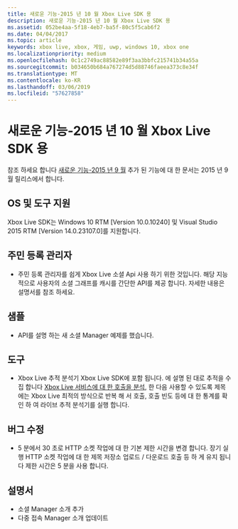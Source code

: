 ```yaml
---
title: 새로운 기능-2015 년 10 월 Xbox Live SDK 용
description: 새로운 기능-2015 년 10 월 Xbox Live SDK 용
ms.assetid: 052be4aa-5f18-4eb7-ba5f-80c5f5cab6f2
ms.date: 04/04/2017
ms.topic: article
keywords: xbox live, xbox, 게임, uwp, windows 10, xbox one
ms.localizationpriority: medium
ms.openlocfilehash: 0c1c2749ac88582e89f3aa3bbfc215741b34a55a
ms.sourcegitcommit: b034650b684a767274d5d88746faeea373c8e34f
ms.translationtype: MT
ms.contentlocale: ko-KR
ms.lasthandoff: 03/06/2019
ms.locfileid: "57627858"
---
```

# <a name="whats-new-for-the-xbox-live-sdk---october-2015"></a>새로운 기능-2015 년 10 월 Xbox Live SDK 용

참조 하세요 합니다 [새로운 기능-2015 년 9 월](1509-whats-new.md) 추가 된 기능에 대 한 문서는 2015 년 9 월 릴리스에서 합니다.


## <a name="os-and-tool-support"></a>OS 및 도구 지원
Xbox Live SDK는 Windows 10 RTM [Version 10.0.10240] 및 Visual Studio 2015 RTM [Version 14.0.23107.0]를 지원합니다.

## <a name="social-manager"></a>주민 등록 관리자
* 주민 등록 관리자를 쉽게 Xbox Live 소셜 Api 사용 하기 위한 것입니다.  해당 지능적으로 사용자의 소셜 그래프를 캐시를 간단한 API를 제공 합니다.  자세한 내용은 설명서를 참조 하세요.

## <a name="samples"></a>샘플
* API를 설명 하는 새 소셜 Manager 예제를 했습니다.

## <a name="tools"></a>도구
* Xbox Live 추적 분석기 Xbox Live SDK에 포함 됩니다.  에 설명 된 대로 추적을 수집 합니다 [Xbox Live 서비스에 대 한 호출을 분석](../tools/analyze-service-calls.md), 한 다음 사용할 수 있도록 제목에는 Xbox Live 최적의 방식으로 반복 해 서 호출, 호출 빈도 등에 대 한 통계를 확인 하 여 라이브 추적 분석기를 실행 합니다.

## <a name="bug-fixes"></a>버그 수정
* 5 분에서 30 초로 HTTP 소켓 작업에 대 한 기본 제한 시간을 변경 합니다.  장기 실행 HTTP 소켓 작업에 대 한 제목 저장소 업로드 / 다운로드 호출 등 하 게 유지 됩니다 제한 시간은 5 분을 사용 합니다.

## <a name="documentation"></a>설명서
* 소셜 Manager 소개 추가
* 다중 접속 Manager 소개 업데이트
